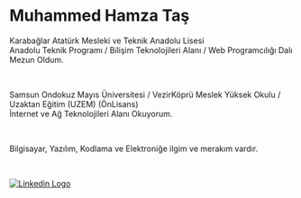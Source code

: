 <!DOCTYPE html>
<html lang="tr">
<head>
  <meta charset="UTF-8">
</head>
<body>
  <h1>Muhammed Hamza Taş</h1>
<p>Karabağlar Atatürk Mesleki ve Teknik Anadolu Lisesi <br/>
Anadolu Teknik Programı / Bilişim Teknolojileri Alanı / Web Programcılığı Dalı Mezun Oldum.
</p>
<br/>
<p>Samsun Ondokuz Mayıs Üniversitesi / VezirKöprü Meslek Yüksek Okulu / Uzaktan Eğitim (UZEM) (ÖnLisans) 
<br/>İnternet ve Ağ Teknolojileri Alanı Okuyorum.</p>
<br/>
<p>Bilgisayar, Yazılım, Kodlama ve Elektroniğe ilgim ve merakım vardır.</p>
<br/>

<a href="https://www.linkedin.com/in/muhammedhamzatas" target="_blank"><img src="https://img.shields.io/badge/LinkedIn-0077B5?style=for-the-badge&logo=linkedin&logoColor=white" alt="Linkedin Logo" target="_blank" /></a>

</body>
</html> 
